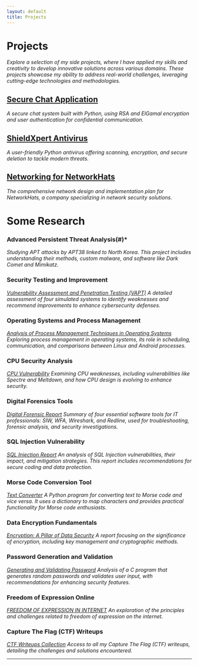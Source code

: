 ```yaml
---
layout: default
title: Projects
---
```


# Projects

*Explore a selection of my side projects, where I have applied my skills and creativity to develop innovative solutions across various domains. These projects showcase my ability to address real-world challenges, leveraging cutting-edge technologies and methodologies.*

## [Secure Chat Application](https://drive.google.com/file/d/1vwN1Q20ggVyS_DJ-XICjUaPYSaAfq5Jd/view)
*A secure chat system built with Python, using RSA and ElGamal encryption and user authentication for confidential communication.*

## [ShieldXpert Antivirus](https://drive.google.com/file/d/1oDItgXDDWv8kEAi6s0xf_dVmtRYWSoyR/view)
*A user-friendly Python antivirus offering scanning, encryption, and secure deletion to tackle modern threats.*

## [Networking for NetworkHats](https://drive.google.com/drive/u/0/home)
*The comprehensive network design and implementation plan for NetworkHats, a company specializing in network security solutions.*

# Some Research

### Advanced Persistent Threat Analysis(#)* 
*Studying APT attacks by APT38 linked to North Korea. This project includes understanding their methods, custom malware, and software like Dark Comet and Mimikatz.*

### Security Testing and Improvement
*[Vulnerability Assessment and Penetration Testing (VAPT)](#)*
*A detailed assessment of four simulated systems to identify weaknesses and recommend improvements to enhance cybersecurity defenses.*

### Operating Systems and Process Management
*[Analysis of Process Management Techniques in Operating Systems](#)*
*Exploring process management in operating systems, its role in scheduling, communication, and comparisons between Linux and Android processes.*

### CPU Security Analysis
*[CPU Vulnerability](#)*
*Examining CPU weaknesses, including vulnerabilities like Spectre and Meltdown, and how CPU design is evolving to enhance security.*

### Digital Forensics Tools
*[Digital Forensic Report](#)*
*Summary of four essential software tools for IT professionals: SIW, WFA, Wireshark, and Redline, used for troubleshooting, forensic analysis, and security investigations.*

### SQL Injection Vulnerability
*[SQL Injection Report](#)*
*An analysis of SQL Injection vulnerabilities, their impact, and mitigation strategies. This report includes recommendations for secure coding and data protection.*

### Morse Code Conversion Tool
*[Text Converter](#)* 
*A Python program for converting text to Morse code and vice versa. It uses a dictionary to map characters and provides practical functionality for Morse code enthusiasts.*

### Data Encryption Fundamentals
*[Encryption: A Pillar of Data Security](#)*
*A report focusing on the significance of encryption, including key management and cryptographic methods.*

### Password Generation and Validation
*[Generating and Validating Password](#)*
*Analysis of a C program that generates random passwords and validates user input, with recommendations for enhancing security features.*

### Freedom of Expression Online
*[FREEDOM OF EXPRESSION IN INTERNET](#)*
*An exploration of the principles and challenges related to freedom of expression on the internet.*

### Capture The Flag (CTF) Writeups
*[CTF Writeups Collection](#)*
*Access to all my Capture The Flag (CTF) writeups, detailing the challenges and solutions encountered.*

---
